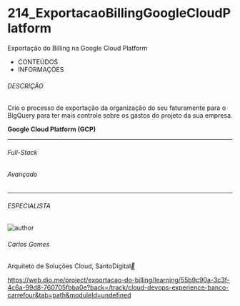 # 214_ExportacaoBillingGoogleCloudPlatform
Exportação do Billing na Google Cloud Platform



- CONTEÚDOS
- INFORMAÇÕES

###### DESCRIÇÃO

Crie o processo de exportação da organização do seu faturamente para o BigQuery para ter mais controle sobre os gastos do projeto da sua empresa.

**Google Cloud Platform (GCP)**

------

###### Full-Stack

###### Avançado

------

###### ESPECIALISTA

![author](https://hermes.digitalinnovation.one/users/author/photos/fa91d716-c722-4667-b3b9-6cb83ac6ca6b.jpg)

###### Carlos Gomes

Arquiteto de Soluções Cloud, SantoDigital[**](https://www.linkedin.com/in/carlos-barbero-95457b22/)



https://web.dio.me/project/exportacao-do-billing/learning/55b9c90a-3c3f-4c6a-99d8-760705fbba0e?back=/track/cloud-devops-experience-banco-carrefour&tab=path&moduleId=undefined
